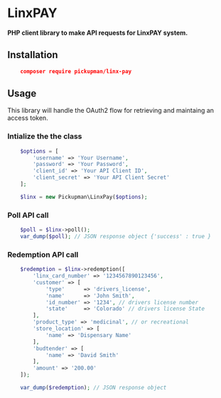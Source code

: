 # LinxPAY

**PHP client library to make API requests for LinxPAY system.**

## Installation

```json
    composer require pickupman/linx-pay
```

## Usage

This library will handle the OAuth2 flow for retrieving and maintaing an access token.

### Intialize the the class

```php
    $options = [
        'username' => 'Your Username',
        'password' => 'Your Password',
        'client_id' => 'Your API Client ID',
        'client_secret' => 'Your API Client Secret'
    ];

    $linx = new Pickupman\LinxPay($options);
```


### Poll API call

```php
    $poll = $linx->poll();
    var_dump($poll); // JSON response object {'success' : true }
```

### Redemption API call

```php
    $redemption = $linx->redemption([
        'linx_card_number' => '1234567890123456',
        'customer' => [
            'type'      => 'drivers_license',
            'name'      => 'John Smith',
            'id_number' => '1234', // drivers license number
            'state'     => 'Colorado' // drivers license State
        ],
        'product_type' => 'medicinal', // or recreational
        'store_location' => [
            'name' => 'Dispensary Name'
        ],
        'budtender' => [
            'name' => 'David Smith'
        ],
        'amount' => '200.00'
    ]);

    var_dump($redemption); // JSON response object
```